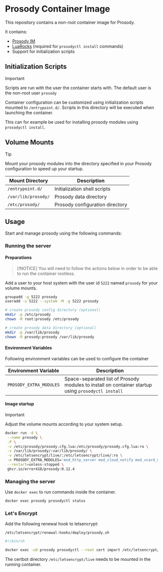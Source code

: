 # Prosody Container Image

This repository contains a non-root container image for Prosody.

It contains:

* [Prosody IM](https://prosody.im/)
* [LuaRocks](https://luarocks.org/) (required for `prosodyctl install` commands)
* Support for initialization scripts


## Initialization Scripts

> [!IMPORTANT]
> Scripts are run with the user the container starts with.
> The default user is the non-root user `prosody`

Container configuration can be customized using initialization scripts mounted to `/entrypoint.d/`. Scripts in this directory will be executed when launching the container.

This can for example be used for installing prosody modules using `prosodyctl install`.


## Volume Mounts

> [!TIP]
> Mount your prosody modules into the directory specified in your Prosody configuration to speed up your startup.


| Mount Directory     | Description                       |
| ---                 | ---                               |
| `/entrypoint.d/`    | Initialization shell scripts      |
| `/var/lib/prosody/` | Prosody data directory            |
| `/etc/prosody/`     | Prosody configuration directory   |


## Usage

Start and manage prosody using the following commands:


### Running the server

#### Preparations

> [!NOTICE]
> You will need to follow the actions below in order to be able to run the container rootless.

Add a user to your host system with the user id `5222` named `prosody` for your volume
mounts.

```bash
groupadd -g 5222 prosody
useradd -u 5222 --system -M -g 5222 prosody

# create prosody config directory (optional)
mkdir -p /etc/prosody
chown -R root:prosody /etc/prosody

# create prosody data directory (optional)
mkdir -p /var/lib/prosody
chown -R prosody:prosody /var/lib/prosody

```

#### Environment Variables

Following environment variables can be used to configure the container

| Environment Variable | Description |
| --- | --- |
| `PROSODY_EXTRA_MODULES` | Space-separated list of Prosody modules to install on container startup using `prosodyctl install` |


#### Image startup

> [!IMPORTANT]
> Adjust the volume mounts according to your system setup.


```bash
docker run -d \
 --name prosody \
 -P \
 -v /etc/prosody/prosody.cfg.lua:/etc/prosody/prosody.cfg.lua:ro \
 -v /var/lib/prosody/:var/lib/prosody/ \
 -v /etc/letsencrypt/live/:/etc/letsencrypt/live/:ro \
 -e PROSODY_EXTRA_MODULES='mod_http_server mod_cloud_notify mod_vcard_muc' \
 --restart=unless-stopped \
 ghcr.io/error418/prosody:0.12.4

```


### Managing the server

Use `docker exec` to run commands inside the container.

```bash
docker exec prosody prosodyctl status

```

### Let's Encrypt

Add the following renewal hook to letsencrypt: 

`/etc/letsencrypt/renewal-hooks/deploy/prosody.sh`

```bash
#!/bin/sh

docker exec -u0 prosody prosodyctl --root cert import /etc/letsencrypt/live
```

The certbot directory `/etc/letsencrypt/live` needs to be mounted in the running container.
